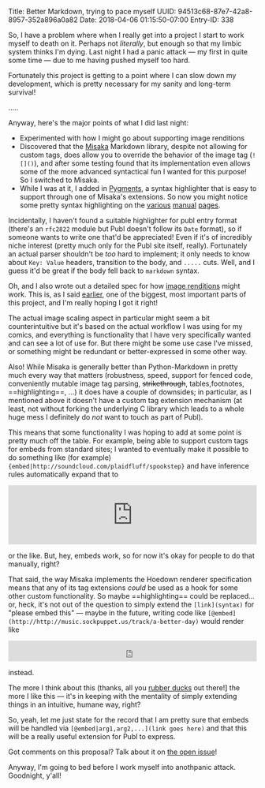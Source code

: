 Title: Better Markdown, trying to pace myself
UUID: 94513c68-87e7-42a8-8957-352a896a0a82
Date: 2018-04-06 01:15:50-07:00
Entry-ID: 338

So, I have a problem where when I really get into a project I start to work
myself to death on it. Perhaps not *literally*, but enough so that my limbic
system thinks I'm dying. Last night I had a panic attack — my first in quite
some time — due to me having pushed myself too hard.

Fortunately this project is getting to a point where I can slow down my
development, which is pretty necessary for my sanity and long-term survival!

.....

Anyway, here's the major points of what I did last night:

* Experimented with how I might go about supporting image renditions
* Discovered that the [Misaka](http://misaka.61924.nl) Markdown library,
    despite not allowing for custom tags, does allow you to override the behavior
    of the image tag (`![]()`), and after some testing found that its
    implementation even allows some of the more advanced syntactical fun I wanted
    for this purpose! So I switched to Misaka.
* While I was at it, I added in [Pygments](http://pygments.org), a syntax
    highlighter that is easy to support through one of Misaka's extensions.
    So now you might notice some pretty syntax highlighting on the
    [various](/entry-format) [manual](/template-format) [pages](/image-renditions).

Incidentally, I haven't found a suitable highlighter for publ entry format
(there's an `rfc2822` module but Publ doesn't follow its `Date` format),
so if someone wants to write one that'd be appreciated! Even if it's of
incredibly niche interest (pretty much only for the Publ site itself,
really). Fortunately an actual parser shouldn't be *too* hard to implement;
it only needs to know about `Key: Value` headers, transition to the body, and
`.....` cuts. Well, and I guess it'd be great if the body fell back to `markdown`
syntax.

Oh, and I also wrote out a detailed spec for how [image renditions](/image-renditions)
might work. This is, as I said [earlier](325), one of the biggest, most
important parts of this project, and I'm really hoping I got it right!

The actual image scaling aspect in particular might seem a bit counterintuitive
but it's based on the actual workflow I was using for my comics, and everything
is functionality that I have very specifically wanted and can see a lot of
use for. But there might be some use case I've missed, or something might be
redundant or better-expressed in some other way.

Also! While Misaka is generally better than Python-Markdown in pretty much
every way that matters (robustness, speed, support for fenced code, conveniently
mutable image tag parsing, ~~strikethrough~~, tables,footnotes, ==highlighting==,
...) it does have a
couple of downsides; in particular,
as I mentioned above it doesn't have a custom tag extension mechanism (at least,
not without forking the underlying C library which leads to a whole huge mess I
definitely do *not* want to touch as part of Publ).

This means that some
functionality I was hoping to add at some point is pretty much off the table.
For example, being able to support custom tags for embeds from standard sites;
I wanted to eventually make it possible to do something like (for example)
`{embed|http://soundcloud.com/plaidfluff/spookstep}` and have inference rules
automatically expand that to

<iframe width="100%" height="120" scrolling="no" frameborder="no" allow="autoplay" src="https://w.soundcloud.com/player/?url=https%3A//api.soundcloud.com/tracks/229594286&color=%23ff5500&auto_play=false&hide_related=false&show_comments=true&show_user=true&show_reposts=false&show_teaser=true&visual=true"></iframe>

or the like. But, hey, embeds work, so for now it's okay for people to
do that manually, right?

That said, the way Misaka implements the Hoedown renderer specification means
that any of its tag extensions *could* be used as a hook for some other custom
functionality. So maybe ==highlighting== could be replaced... or, heck, it's not
out of the question to simply extend the `[link](syntax)` for "please embed this" —
maybe in the future, writing code like `[@embed](http://http://music.sockpuppet.us/track/a-better-day)`
would render like

<iframe style="border: 0; width: 100%; height: 42px;" src="http://bandcamp.com/EmbeddedPlayer/album=1413796988/size=small/bgcol=ffffff/linkcol=0687f5/track=436704743/transparent=true/" seamless><a href="http://music.sockpuppet.us/album/novembeat-2017">Novembeat 2017 by Sockpuppet</a></iframe>

instead.

The more I think about this (thanks, all you
[rubber ducks](https://en.wikipedia.org/wiki/Rubber_duck_debugging) out there!]
the more I like this — it's in keeping with the mentality of simply extending things in an
intuitive, humane way, right?

So, yeah, let me just state for the record that I am pretty sure that embeds
will be handled via `[@embed|arg1,arg2,...](link goes here)` and that this will
be a really useful extension for Publ to express.

Got comments on this proposal? Talk about it on [the open issue](https://github.com/fluffy-critter/Publ/issues/26)!

Anyway, I'm going to bed before I work myself into anothpanic attack. Goodnight, y'all!
